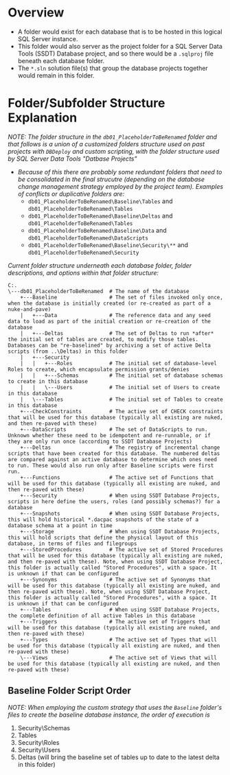 # Overview
* A folder would exist for each database that is to be hosted in this logical SQL Server instance. 
* This folder would also server as the project folder for a SQL Server Data Tools (SSDT) Database project, and so there would be a `.sqlproj` file beneath each database folder.
* The `*.sln` solution file(s) that group the database projects together would remain in this folder.

# Folder/Subfolder Structure Explanation
*NOTE: The folder structure in the `db01_PlaceholderToBeRenamed` folder and that follows is a *union* of a customized folders structure used on past projects with `DBDeploy` and custom scripting, with the folder structure used by SQL Server Data Tools "Datbase Projects"*
 - *Because of this there are probably some redundant folders that need to be consolidated in the final strucutre (depending on the database change management strategy employed by the project team). Examples of conflicts or duplicative folders are:*
   - `db01_PlaceholderToBeRenamed\Baseline\Tables` and `db01_PlaceholderToBeRenamed\Tables`
   - `db01_PlaceholderToBeRenamed\Baseline\Deltas` and `db01_PlaceholderToBeRenamed\Tables`
   - `db01_PlaceholderToBeRenamed\Baseline\Data` and `db01_PlaceholderToBeRenamed\DataScripts`
   - `db01_PlaceholderToBeRenamed\Baseline\Security\**` and `db01_PlaceholderToBeRenamed\Security`

*Current folder structure underneath each database folder, folder descriptions, and options within that folder structure:*

```
C:.
\---db01_PlaceholderToBeRenamed  # The name of the database
    +---Baseline                 # The set of files invoked only once, when the database is initially created (or re-created as part of a nuke-and-pave)
    |   +---Data                 # The reference data and any seed data to load as part of the initial creation or re-creation of the database
    |   +---Deltas               # The set of Deltas to run *after* the initial set of tables are created, to modify those tables. Databases can be "re-baselined" by archiving a set of active Delta scripts (from ..\Deltas) in this folder
    |   +---Security
    |   |   +---Roles            # The initial set of database-level Roles to create, which encapsulate permission grants/denies
    |   |   +---Schemas          # The initial set of database schemas to create in this database
    |   |   \---Users            # The initial set of Users to create in this database
    |   \---Tables               # The initial set of Tables to create in this database
    +---CheckConstraints         # The active set of CHECK constraints that will be used for this database (typically all existing are nuked, and then re-paved with these)
	+---DataScripts              # The set of DataScripts to run. Unknown whether these need to be idempotent and re-runnable, or if they are only run once (according to SSDT Database Projects)
    +---Deltas                   # The registry of incremental change scripts that have been created for this database. The numbered deltas are compared against an active database to determine which ones need to run. These would also run only after Baseline scripts were first run.
    +---Functions                # The active set of Functions that will be used for this database (typically all existing are nuked, and then re-paved with these)
    +---Security                 # When using SSDT Database Projects, scripts in here define the users, roles (and possibly schemas?) for a database
    +---Snapshots                # When using SSDT Database Projects, this will hold historical *.dacpac snapshots of the state of a database schema at a point in time
    +---Storage                  # When using SSDT Database Projects, this will hold scripts that define the physical layout of this database, in terms of files and filegroups
    +---StoredProcedures         # The active set of Stored Procedures that will be used for this database (typically all existing are nuked, and then re-paved with these). Note, when using SSDT Database Project, this folder is actually called "Stored Procedures", with a space. It is unknown if that can be configured
    +---Synonyms                 # The active set of Synonyms that will be used for this database (typically all existing are nuked, and then re-paved with these). Note, when using SSDT Database Project, this folder is actually called "Stored Procedures", with a space. It is unknown if that can be configured
    +---Tables                   # When using SSDT Database Projects, the complete definition of all active Tables in this database
    +---Triggers                 # The active set of Triggers that will be used for this database (typically all existing are nuked, and then re-paved with these) 
    +---Types                    # The active set of Types that will be used for this database (typically all existing are nuked, and then re-paved with these)
    \---Views                    # The active set of Views that will be used for this database (typically all existing are nuked, and then re-paved with these)
```

## Baseline Folder Script Order
*NOTE: When employing the custom strategy that uses the `Baseline` folder's files to create the baseline database instance, the order of execution is*

1. Security\Schemas
2. Tables
3. Security\Roles
4. Security\Users
5. Deltas (will bring the baseline set of tables up to date to the latest delta in this folder)
